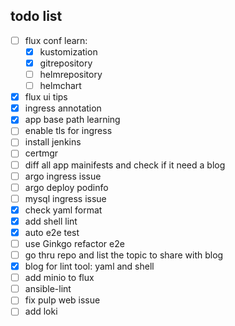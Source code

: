 ## todo list

- [ ] flux conf learn:
  - [x] kustomization
  - [x] gitrepository
  - [ ] helmrepository
  - [ ] helmchart
- [x] flux ui tips
- [x] ingress annotation
- [x] app base path learning
- [ ] enable tls for ingress
- [ ] install jenkins
- [ ] certmgr
- [ ] diff all app mainifests and check if it need a blog
- [ ] argo ingress issue
- [ ] argo deploy podinfo
- [ ] mysql ingress issue
- [x] check yaml format
- [x] add shell lint
- [x] auto e2e test
- [ ] use Ginkgo refactor e2e
- [ ] go thru repo and list the topic to share with blog
- [x] blog for lint tool: yaml and shell
- [ ] add minio to flux
- [ ] ansible-lint
- [ ] fix pulp web issue
- [ ] add loki
